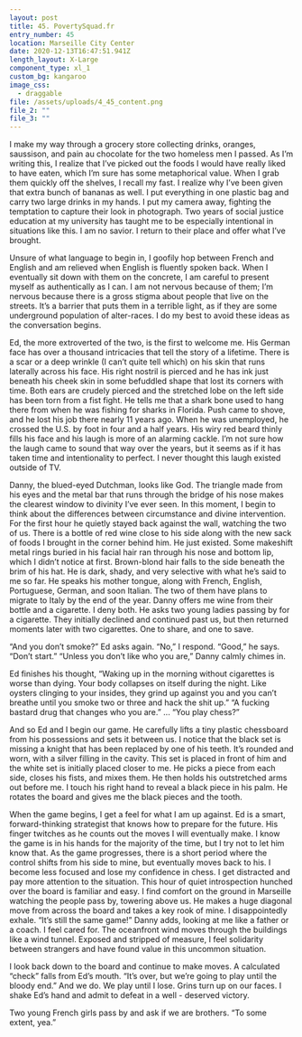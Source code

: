 ```yaml
---
layout: post
title: 45. PovertySquad.fr
entry_number: 45
location: Marseille City Center
date: 2020-12-13T16:47:51.941Z
length_layout: X-Large
component_type: xl_1
custom_bg: kangaroo
image_css:
  - draggable
file: /assets/uploads/4_45_content.png
file_2: ""
file_3: ""
---
```

I make my way through a grocery store collecting drinks, oranges, saussison, and pain au chocolate for the two homeless men I passed. As I’m writing this, I realize that I’ve picked out the foods I would have really liked to have eaten, which I’m sure has some metaphorical value. When I grab them quickly off the shelves, I recall my fast. I realize why I’ve been given that extra bunch of bananas as well. I put everything in one plastic bag and carry two large drinks in my hands. I put my camera away, fighting the temptation to capture their look in photograph. Two years of social justice education at my university has taught me to be especially intentional in situations like this. I am no savior. I return to their place and offer what I’ve brought.

Unsure of what language to begin in, I goofily hop between French and English and am relieved when English is fluently spoken back. When I eventually sit down with them on the concrete, I am careful to present myself as authentically as I can. I am not nervous because of them; I’m nervous because there is a gross stigma about people that live on the streets. It’s a barrier that puts them in a terrible light, as if they are some underground population of alter-races. I do my best to avoid these ideas as the conversation begins.

Ed, the more extroverted of the two, is the first to welcome me. His German face has over a thousand intricacies that tell the story of a lifetime. There is a scar or a deep wrinkle (I can’t quite tell which) on his skin that runs laterally across his face. His right nostril is pierced and he has ink just beneath his cheek skin in some befuddled shape that lost its corners with time. Both ears are crudely pierced and the stretched lobe on the left side has been torn from a fist fight. He tells me that a shark bone used to hang there from when he was fishing for sharks in Florida. Push came to shove, and he lost his job there nearly 11 years ago. When he was unemployed, he crossed the U.S. by foot in four and a half years. His wiry red beard thinly fills his face and his laugh is more of an alarming cackle. I’m not sure how the laugh came to sound that way over the years, but it seems as if it has taken time and intentionality to perfect. I never thought this laugh existed outside of TV.

Danny, the blued-eyed Dutchman, looks like God. The triangle made from his eyes and the metal bar that runs through the bridge of his nose makes the clearest window to divinity I’ve ever seen. In this moment, I begin to think about the differences between circumstance and divine intervention. For the first hour he quietly stayed back against the wall, watching the two of us. There is a bottle of red wine close to his side along with the new sack of foods I brought in the corner behind him. He just existed. Some makeshift metal rings buried in his facial hair ran through his nose and bottom lip, which I didn’t notice at first. Brown-blond hair falls to the side beneath the brim of his hat. He is dark, shady, and very selective with what he’s said to me so far. He speaks his mother tongue, along with French, English, Portuguese, German, and soon Italian. The two of them have plans to migrate to Italy by the end of the year. Danny offers me wine from their bottle and a cigarette. I deny both. He asks two young ladies passing by for a cigarette. They initially declined and continued past us, but then returned moments later with two cigarettes. One to share, and one to save.

“And you don’t smoke?” Ed asks again. 
“No,” I respond. 
“Good,” he says. “Don’t start.” 
“Unless you don’t like who you are,” Danny calmly chimes in.

Ed finishes his thought, “Waking up in the morning without cigarettes is worse than dying. Your body collapses on itself during the night. Like oysters clinging to your insides, they grind up against you and you can’t breathe until you smoke two or three and hack the shit up.” 
“A fucking bastard drug that changes who you are.” 
...
“You play chess?”

And so Ed and I begin our game. He carefully lifts a tiny plastic chessboard from his possessions and sets it between us. I notice that the black set is missing a knight that has been replaced by one of his teeth. It’s rounded and worn, with a silver filling in the cavity. This set is placed in front of him and the white set is initially placed closer to me. He picks a piece from each side, closes his fists, and mixes them. He then holds his outstretched arms out before me. I touch his right hand to reveal a black piece in his palm. He rotates the board and gives me the black pieces and the tooth.

When the game begins, I get a feel for what I am up against. Ed is a smart, forward-thinking strategist that knows how to prepare for the future. His finger twitches as he counts out the moves I will eventually make. I know the game is in his hands for the majority of the time, but I try not to let him know that. As the game progresses, there is a short period where the control shifts from his side to mine, but eventually moves back to his. I become less focused and lose my confidence in chess. I get distracted and pay more attention to the situation. This hour of quiet introspection hunched over the board is familiar and easy. I find comfort on the ground in Marseille watching the people pass by, towering above us. 
He makes a huge diagonal move from across the board and takes a key rook of mine. I disappointedly exhale. “It’s still the same game!” Danny adds, looking at me like a father or a coach. I feel cared for. The oceanfront wind moves through the buildings like a wind tunnel. Exposed and stripped of measure, I feel solidarity between strangers and have found value in this uncommon situation.

I look back down to the board and continue to make moves. A calculated “check” falls from Ed’s mouth. “It’s over, but we’re going to play until the bloody end.” And we do. We play until I lose. Grins turn up on our faces. I shake Ed’s hand and admit to defeat in a well - deserved victory.

Two young French girls pass by and ask if we are brothers. “To some extent, yea.”